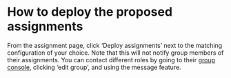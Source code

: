 # How to deploy the proposed assignments

From the assignment page, click ‘Deploy assignments’ next to the matching configuration of your choice. Note that this will not notify group members of their assignments. You can contact different roles by going to their [group console](../../../getting-started/hosting-a-venue-on-openreview/navigating-your-venue-pages.md#committee-member-consoles), clicking ‘edit group’, and using the message feature.
